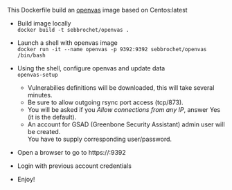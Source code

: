This Dockerfile build an [openvas](http://www.openvas.org/) image based on Centos:latest

* Build image locally   
```docker build -t sebbrochet/openvas .```

* Launch a shell with openvas image   
```docker run -it --name openvas -p 9392:9392 sebbrochet/openvas /bin/bash```

* Using the shell, configure openvas and update data   
```openvas-setup```


   * Vulnerabilies definitions will be downloaded, this will take several minutes.   
   * Be sure to allow outgoing rsync port access (tcp/873).   
   * You will be asked if you *Allow connections from any IP*, answer Yes (it is the default).   
   * An account for GSAD (Greenbone Security Assistant) admin user will  be created.   
     You have to supply corresponding user/password.

* Open a browser to go to https://<DockerHostIP>:9392

* Login with previous account credentials

* Enjoy!

